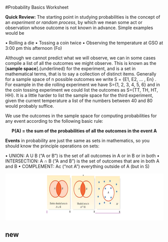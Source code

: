 #Probability Basics Worksheet

**Quick Review:**
The starting point in studying probabilities is the concept of an _experiment or random process_, by which we mean some act or observation whose outcome is not known in advance. Simple examples would be 

$\bullet$	Rolling a die
$\bullet$	Tossing a coin twice
$\bullet$	Observing the temperature at GSO at 3:00 pm this afternoon (Fo) 

Although we cannot predict what we will observe, we can in some cases compile a list of all the outcomes we might observe. This is known as the [**sample space**].{underlined} for the experiment, and is a set in mathematical terms, that is to say a collection of distinct items. Generally for a sample space of n possible outcomes we write S = {E1, E2, ... , En} . For example in the die rolling experiment we have S={1, 2, 3, 4, 5, 6} and in the coin tossing experiment we could list the outcomes as S={TT, TH, HT, HH}. It is a little harder to list the sample space for the third experiment, given the current temperature a list of the numbers between 40 and 80 would probably suffice. 

We use the outcomes in the sample space for computing probabilities for any event according to the following basic rule: 

$$
\textbf{P(A) = the sum of the probabilities of all the outcomes in the event A}
$$

**Events** in probability are just the same as sets in mathematics, so you should know the principle operations on sets: 

$\bullet$	UNION: A U B (“A or B”) is the set of all outcomes in A or in B or in both
$\bullet$	INTERSECTION: A ∩ B (“A and B”) is the set of outcomes that are in both A and B
$\bullet$	COMPLEMENT: Ac (“not A”) everything outside of A (but in S)

<img src = "images/img13.png" height = 150px width = 600px></img>

## new
